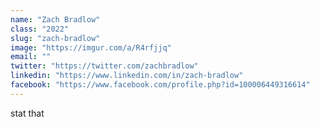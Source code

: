 ```yaml
---
name: "Zach Bradlow"
class: "2022"
slug: "zach-bradlow"
image: "https://imgur.com/a/R4rfjjq"
email: ""
twitter: "https://twitter.com/zachbradlow"
linkedin: "https://www.linkedin.com/in/zach-bradlow"
facebook: "https://www.facebook.com/profile.php?id=100006449316614"
---
```

stat that